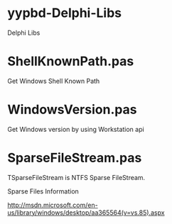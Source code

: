 yypbd-Delphi-Libs
=================

Delphi Libs


ShellKnownPath.pas
=================

Get Windows Shell Known Path


WindowsVersion.pas
=================

Get Windows version by using Workstation api


SparseFileStream.pas
=================

TSparseFileStream is NTFS Sparse FileStream.

Sparse Files Information

http://msdn.microsoft.com/en-us/library/windows/desktop/aa365564(v=vs.85).aspx
